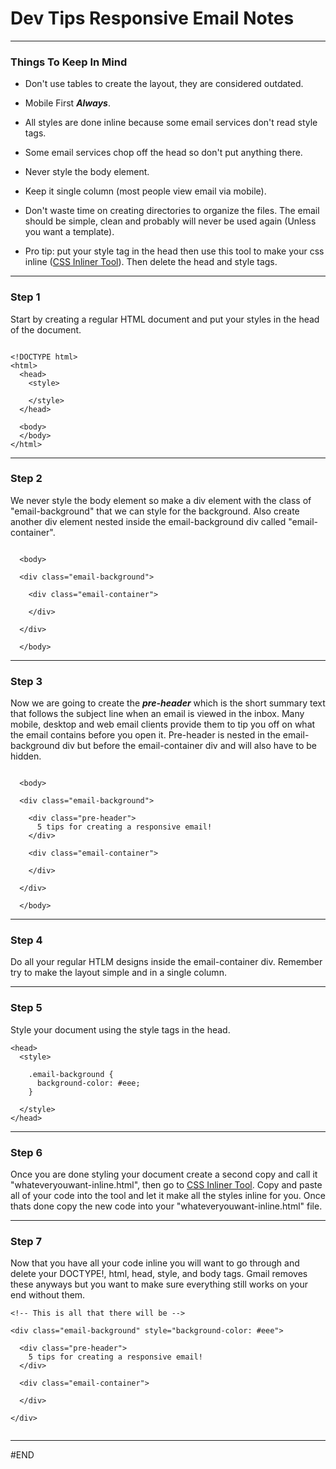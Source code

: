 # Dev Tips Responsive Email Notes

---

### Things To Keep In Mind

* Don't use tables to create the layout, they are considered outdated.

* Mobile First ***Always***.

* All styles are done inline because some email services don't read style tags.

* Some email services chop off the head so don't put anything there.

* Never style the body element.

* Keep it single column (most people view email via mobile).

* Don't waste time on creating directories to organize the files. The email should be simple, clean and probably will never be used again (Unless you want a template).

* Pro tip: put your style tag in the head then use this tool to make your css inline ([CSS Inliner Tool](https://templates.mailchimp.com/resources/inline-css/)). Then delete the head and style tags.

---

### Step 1
Start by creating a regular HTML document and put your styles in the head of the document.

```

<!DOCTYPE html>
<html>
  <head>
    <style>

    </style>
  </head>

  <body>
  </body>
</html>

```

---

### Step 2

We never style the body element so make a div element with the class of "email-background" that we can style for the background. Also create another div element nested inside the email-background div called "email-container".

```

  <body>

  <div class="email-background">

    <div class="email-container">

    </div>

  </div>

  </body>

```

---

### Step 3

Now we are going to create the ***pre-header*** which is the short summary text that follows the subject line when an email is viewed in the inbox. Many mobile, desktop and web email clients provide them to tip you off on what the email contains before you open it. Pre-header is nested in the email-background div but before the email-container div and will also have to be hidden.

```

  <body>

  <div class="email-background">

    <div class="pre-header">
      5 tips for creating a responsive email!
    </div>

    <div class="email-container">

    </div>

  </div>

  </body>

```

---

### Step 4

Do all your regular HTLM designs inside the email-container div. Remember try to make the layout simple and in a single column.

---

### Step 5

Style your document using the style tags in the head.

```
<head>
  <style>

    .email-background {
      background-color: #eee;
    }

  </style>
</head>

```

---

### Step 6

Once you are done styling your document create a second copy and call it "whateveryouwant-inline.html", then go to [CSS Inliner Tool](https://templates.mailchimp.com/resources/inline-css/). Copy and paste all of your code into the tool and let it make all the styles inline for you. Once thats done copy the new code into your "whateveryouwant-inline.html" file.

---

### Step 7

Now that you have all your code inline you will want to go through and delete your DOCTYPE!, html, head, style, and body tags. Gmail removes these anyways but you want to make sure everything still works on your end without them.

```
<!-- This is all that there will be -->

<div class="email-background" style="background-color: #eee">

  <div class="pre-header">
    5 tips for creating a responsive email!
  </div>

  <div class="email-container">

  </div>

</div>


```

---

#END
